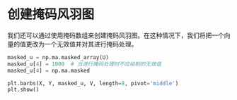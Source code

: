 # 创建掩码风羽图

我们还可以通过使用掩码数组来创建掩码风羽图。在这种情况下，我们将把一个向量的值更改为一个无效值并对其进行掩码处理。

```python
masked_u = np.ma.masked_array(U)
masked_u[4] = 1000  # 当进行掩码处理时不应绘制的无效值
masked_u[4] = np.ma.masked

plt.barbs(X, Y, masked_u, V, length=8, pivot='middle')
plt.show()
```
